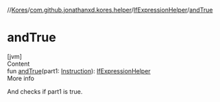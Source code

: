 //[Kores](../../index.md)/[com.github.jonathanxd.kores.helper](../index.md)/[IfExpressionHelper](index.md)/[andTrue](and-true.md)



# andTrue  
[jvm]  
Content  
fun [andTrue](and-true.md)(part1: [Instruction](../../com.github.jonathanxd.kores/-instruction/index.md)): [IfExpressionHelper](index.md)  
More info  


And checks if part1 is true.

  



